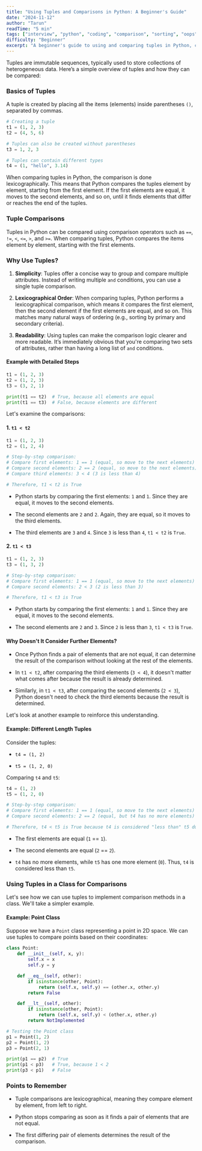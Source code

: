 ```yaml
---
title: "Using Tuples and Comparisons in Python: A Beginner's Guide"
date: "2024-11-12"
author: "Tarun"
readTime: "5 min"
tags: ["interview", "python", "coding", "comparison", "sorting", "oops", "tuples"]
difficulty: "Beginner"
excerpt: "A beginner's guide to using and comparing tuples in Python, covering basics, comparisons, and practical examples"
---
```

Tuples are immutable sequences, typically used to store collections of heterogeneous data. Here’s a simple overview of tuples and how they can be compared:

### Basics of Tuples

A tuple is created by placing all the items (elements) inside parentheses `()`, separated by commas.

```python
# Creating a tuple
t1 = (1, 2, 3)
t2 = (4, 5, 6)

# Tuples can also be created without parentheses
t3 = 1, 2, 3

# Tuples can contain different types
t4 = (1, "hello", 3.14)
```

When comparing tuples in Python, the comparison is done lexicographically. This means that Python compares the tuples element by element, starting from the first element. If the first elements are equal, it moves to the second elements, and so on, until it finds elements that differ or reaches the end of the tuples.

### Tuple Comparisons

Tuples in Python can be compared using comparison operators such as `==`, `!=`, `<`, `<=`, `>`, and `>=`. When comparing tuples, Python compares the items element by element, starting with the first elements.

### Why Use Tuples?

1. **Simplicity**: Tuples offer a concise way to group and compare multiple attributes. Instead of writing multiple `and` conditions, you can use a single tuple comparison.
    
2. **Lexicographical Order**: When comparing tuples, Python performs a lexicographical comparison, which means it compares the first element, then the second element if the first elements are equal, and so on. This matches many natural ways of ordering (e.g., sorting by primary and secondary criteria).
    
3. **Readability**: Using tuples can make the comparison logic clearer and more readable. It’s immediately obvious that you're comparing two sets of attributes, rather than having a long list of `and` conditions.
    

#### Example with Detailed Steps

```python
t1 = (1, 2, 3)
t2 = (1, 2, 3)
t3 = (3, 2, 1)

print(t1 == t2)  # True, because all elements are equal
print(t1 == t3)  # False, because elements are different
```

Let's examine the comparisons:

#### 1\. `t1 < t2`

```python
t1 = (1, 2, 3)
t2 = (1, 2, 4)

# Step-by-step comparison:
# Compare first elements: 1 == 1 (equal, so move to the next elements)
# Compare second elements: 2 == 2 (equal, so move to the next elements)
# Compare third elements: 3 < 4 (3 is less than 4)

# Therefore, t1 < t2 is True
```

* Python starts by comparing the first elements: `1` and `1`. Since they are equal, it moves to the second elements.
    
* The second elements are `2` and `2`. Again, they are equal, so it moves to the third elements.
    
* The third elements are `3` and `4`. Since `3` is less than `4`, `t1 < t2` is `True`.
    

#### 2\. `t1 < t3`

```python
t1 = (1, 2, 3)
t3 = (1, 3, 2)

# Step-by-step comparison:
# Compare first elements: 1 == 1 (equal, so move to the next elements)
# Compare second elements: 2 < 3 (2 is less than 3)

# Therefore, t1 < t3 is True
```

* Python starts by comparing the first elements: `1` and `1`. Since they are equal, it moves to the second elements.
    
* The second elements are `2` and `3`. Since `2` is less than `3`, `t1 < t3` is `True`.
    

#### Why Doesn't It Consider Further Elements?

* Once Python finds a pair of elements that are not equal, it can determine the result of the comparison without looking at the rest of the elements.
    
* In `t1 < t2`, after comparing the third elements (`3 < 4`), it doesn't matter what comes after because the result is already determined.
    
* Similarly, in `t1 < t3`, after comparing the second elements (`2 < 3`), Python doesn't need to check the third elements because the result is determined.
    

Let's look at another example to reinforce this understanding.

#### Example: Different Length Tuples

Consider the tuples:

* `t4 = (1, 2)`
    
* `t5 = (1, 2, 0)`
    

Comparing `t4` and `t5`:

```python
t4 = (1, 2)
t5 = (1, 2, 0)

# Step-by-step comparison:
# Compare first elements: 1 == 1 (equal, so move to the next elements)
# Compare second elements: 2 == 2 (equal, but t4 has no more elements)

# Therefore, t4 < t5 is True because t4 is considered "less than" t5 due to its shorter length
```

* The first elements are equal (`1` == `1`).
    
* The second elements are equal (`2` == `2`).
    
* `t4` has no more elements, while `t5` has one more element (`0`). Thus, `t4` is considered less than `t5`.
    

### Using Tuples in a Class for Comparisons

Let's see how we can use tuples to implement comparison methods in a class. We'll take a simpler example.

#### Example: Point Class

Suppose we have a `Point` class representing a point in 2D space. We can use tuples to compare points based on their coordinates:

```python
class Point:
    def __init__(self, x, y):
        self.x = x
        self.y = y

    def __eq__(self, other):
        if isinstance(other, Point):
            return (self.x, self.y) == (other.x, other.y)
        return False

    def __lt__(self, other):
        if isinstance(other, Point):
            return (self.x, self.y) < (other.x, other.y)
        return NotImplemented

# Testing the Point class
p1 = Point(1, 2)
p2 = Point(1, 2)
p3 = Point(2, 1)

print(p1 == p2)  # True
print(p1 < p3)   # True, because 1 < 2
print(p3 < p1)   # False
```

### Points to Remember

* Tuple comparisons are lexicographical, meaning they compare element by element, from left to right.
    
* Python stops comparing as soon as it finds a pair of elements that are not equal.
    
* The first differing pair of elements determines the result of the comparison.